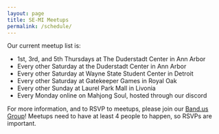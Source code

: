 ```yaml
---
layout: page
title: SE-MI Meetups
permalink: /schedule/
---
```

Our current meetup list is:
 - 1st, 3rd, and 5th Thursdays at The Duderstadt Center in Ann Arbor
 - Every other Saturday at the Duderstadt Center in Ann Arbor
 - Every other Saturday at Wayne State Student Center in Detroit
 - Every other Saturday at Gatekeeper Games in Royal Oak
 - Every other Sunday at Laurel Park Mall in Livonia
 - Every Monday online on Mahjong Soul, hosted through our discord

For more information, and to RSVP to meetups, please join our [Band.us Group](https://band.us/n/a7a0Adye49f9Q)! Meetups need to have at least 4 people to happen, so RSVPs are important.

<!--
### Meetup Calendar
<iframe src="https://calendar.google.com/calendar/embed?height=800&wkst=1&bgcolor=%23ffffff&ctz=America%2FDetroit&showCalendars=0&showTabs=0&showPrint=0&showDate=0&mode=AGENDA&title=SE-MI%20Riichi%20Schedule&showNav=0&showTitle=0&src=c2VtaXJpaWNoaUBnbWFpbC5jb20&color=%23039BE5" style="border-width:0" width="100%" height="800" frameborder="0" scrolling="no"></iframe> 
-->
